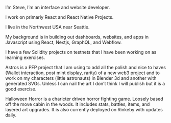 I’m Steve, I’m an interface and website developer.

I work on primarly React and React Native Projects.

I live in the Northwest USA near Seattle.

My background is in building out dashboards, websites, and apps in Javascript using React, Nextjs, GraphQL, and Webflow.

I have a few Solidity projects on testnets that I have been working on as learning exercises. 

Astros is a PFP project that I am using to add all the polish and nice to haves (Wallet interaction, post mint display, rarity) of a new web3 project and to work on my characters (little astronauts) in Blender 3d and another with generated SVGs. Unless I can nail the art I don’t think I will publish but it is a good exercise.

Halloween Horror is a charicter driven horror fighting game. Loosely based off the move cabin in the woods. It includes stats, battles, items, and layered art upgrades. It is also currently deployed on Rinkeby with updates daily.
